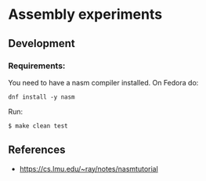 # Assembly experiments

## Development

### Requirements:

You need to have a nasm compiler installed. On Fedora do:

```shell
dnf install -y nasm
```

Run:

```shell
$ make clean test
```

## References

 * https://cs.lmu.edu/~ray/notes/nasmtutorial
